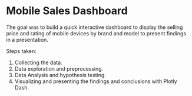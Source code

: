 # Mobile Sales Dashboard
The goal was to build a quick interactive dashboard to display the selling price and rating of mobile devices by brand and model to present findings in a presentation.

Steps taken:
1. Collecting the data.
2. Data exploration and preprocessing.
3. Data Analysis and hypothesis testing.
4. Visualizing and presenting the findings and conclusions with Plotly Dash.
